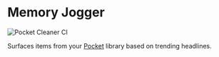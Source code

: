 # Memory Jogger

![Pocket Cleaner CI](https://github.com/rgardner/memory-jogger/workflows/Pocket%20Cleaner%20CI/badge.svg)

Surfaces items from your [Pocket](https://getpocket.com) library based on
trending headlines.
